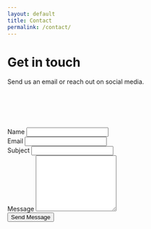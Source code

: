 ```yaml
---
layout: default
title: Contact
permalink: /contact/
---
```

<div class="container">
<div class="row justify-content-center page-section-no-line">
  <div class="col-12 col-md-10 col-xl-8">
    <h1 class="text-center">Get in touch</h1>
    <p class="contact-email">Send us an email or reach out on social media.</p>
  </div>
</div>

<div class="row justify-content-center">
  <p class="contact-icons"><a href="mailto:overwatchtorontoorg@gmail.com?Subject=Hello" target="_top"><i class="fa fa-envelope" aria-hidden="true"></i></a>&emsp;<a href="https://www.twitch.tv/overwatchto"><i class="fa fa-twitch" aria-hidden="true"></i></a>&emsp;<a href="#"><i class="fa fa-instagram" aria-hidden="true"></i></a></p>
</div>

<div class="row justify-content-center p-b-30" style="padding-top:50px;">
  <div class="col-12 col-md-8 col-xl-6">
  <form action="https://formspree.io/overwatchtorontoorg@gmail.com" method="POST" class="p-b-5">
  <div class="form-group">
    <label for="name">Name</label>
    <input type="text" class="form-control" name="name" required>
  </div>
  <div class="form-group">
    <label for="_replyto">Email</label>
    <input type="email" class="form-control" name="_replyto" required>
  </div>
  <div class="form-group">
    <label for="_subject">Subject</label>
    <input type="text" class="form-control" name="_subject">
  </div>
  <div class="form-group">
    <label for="_message">Message</label>
    <textarea rows="8" name="_message" class="form-control"></textarea>
  </div>
  <div class="form-group">
    <input type="submit" class="btn-block" value="Send Message">
  </div>
</form>
  </div>
</div>
</div>
